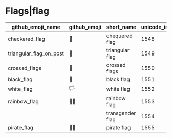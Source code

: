 # Flags|flag

|github_emoji_name|github_emoji|short_name|unicode_index|
|---|---|---|---|
|checkered_flag|:checkered_flag:|chequered flag|1548|
|triangular_flag_on_post|:triangular_flag_on_post:|triangular flag|1549|
|crossed_flags|:crossed_flags:|crossed flags|1550|
|black_flag|:black_flag:|black flag|1551|
|white_flag|:white_flag:|white flag|1552|
|rainbow_flag|:rainbow_flag:|rainbow flag|1553|
|||transgender flag|1554|
|pirate_flag|:pirate_flag:|pirate flag|1555|
